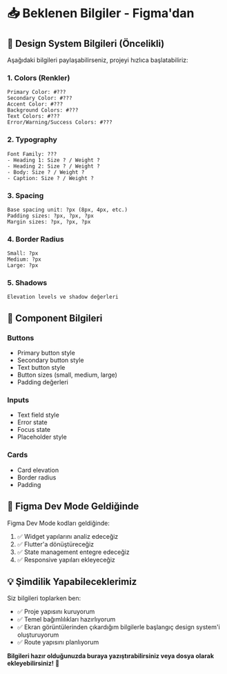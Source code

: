 # 📥 Beklenen Bilgiler - Figma'dan

## 🎨 Design System Bilgileri (Öncelikli)

Aşağıdaki bilgileri paylaşabilirseniz, projeyi hızlıca başlatabiliriz:

### 1. Colors (Renkler)
```
Primary Color: #???
Secondary Color: #???
Accent Color: #???
Background Colors: #???
Text Colors: #???
Error/Warning/Success Colors: #???
```

### 2. Typography
```
Font Family: ???
- Heading 1: Size ? / Weight ?
- Heading 2: Size ? / Weight ?
- Body: Size ? / Weight ?
- Caption: Size ? / Weight ?
```

### 3. Spacing
```
Base spacing unit: ?px (8px, 4px, etc.)
Padding sizes: ?px, ?px, ?px
Margin sizes: ?px, ?px, ?px
```

### 4. Border Radius
```
Small: ?px
Medium: ?px
Large: ?px
```

### 5. Shadows
```
Elevation levels ve shadow değerleri
```

## 📱 Component Bilgileri

### Buttons
- Primary button style
- Secondary button style
- Text button style
- Button sizes (small, medium, large)
- Padding değerleri

### Inputs
- Text field style
- Error state
- Focus state
- Placeholder style

### Cards
- Card elevation
- Border radius
- Padding

## 🔄 Figma Dev Mode Geldiğinde

Figma Dev Mode kodları geldiğinde:
1. ✅ Widget yapılarını analiz edeceğiz
2. ✅ Flutter'a dönüştüreceğiz
3. ✅ State management entegre edeceğiz
4. ✅ Responsive yapıları ekleyeceğiz

## 💡 Şimdilik Yapabileceklerimiz

Siz bilgileri toplarken ben:
- ✅ Proje yapısını kuruyorum
- ✅ Temel bağımlılıkları hazırlıyorum
- ✅ Ekran görüntülerinden çıkardığım bilgilerle başlangıç design system'i oluşturuyorum
- ✅ Route yapısını planlıyorum

**Bilgileri hazır olduğunuzda buraya yazıştırabilirsiniz veya dosya olarak ekleyebilirsiniz!** 🚀

